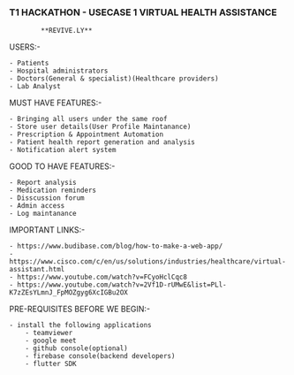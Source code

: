 ### T1 HACKATHON - USECASE 1 VIRTUAL HEALTH ASSISTANCE
			
			**REVIVE.LY**


USERS:-

	- Patients
	- Hospital administrators
	- Doctors(General & specialist)(Healthcare providers)
	- Lab Analyst

MUST HAVE FEATURES:-

	- Bringing all users under the same roof
	- Store user details(User Profile Maintanance)
	- Prescription & Appointment Automation
	- Patient health report generation and analysis
	- Notification alert system

GOOD TO HAVE FEATURES:-

	- Report analysis
	- Medication reminders
	- Disscussion forum
	- Admin access
	- Log maintanance

IMPORTANT LINKS:-

	- https://www.budibase.com/blog/how-to-make-a-web-app/
	- https://www.cisco.com/c/en/us/solutions/industries/healthcare/virtual-assistant.html
	- https://www.youtube.com/watch?v=FCyoHclCqc8
	- https://www.youtube.com/watch?v=2Vf1D-rUMwE&list=PLl-K7zZEsYLmnJ_FpMOZgyg6XcIGBu2OX

PRE-REQUISITES BEFORE WE BEGIN:-

	- install the following applications
		- teamviewer
		- google meet
		- github console(optional)
		- firebase console(backend developers)
		- flutter SDK

